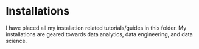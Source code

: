 # Installations
I have placed all my installation related tutorials/guides in this folder. My installations are geared towards data analytics, data engineering, and data science.
